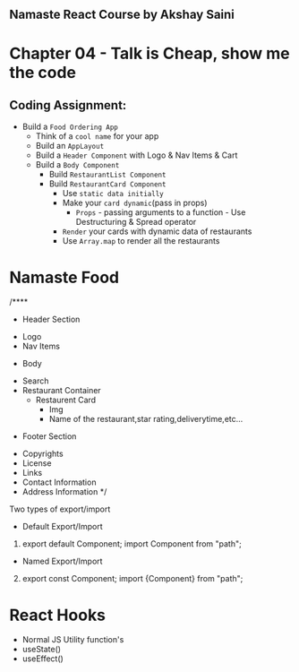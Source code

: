 ## Namaste React Course by Akshay Saini

# Chapter 04 - Talk is Cheap, show me the code

## Coding Assignment:

- Build a `Food Ordering App`
  - Think of a `cool name` for your app
  - Build an `AppLayout`
  - Build a `Header Component` with Logo & Nav Items & Cart
  - Build a `Body Component`
    - Build `RestaurantList Component`
    - Build `RestaurantCard Component`
      - Use `static data initially`
      - Make your `card dynamic`(pass in props)
        - `Props` - passing arguments to a function - Use Destructuring & Spread operator
      - `Render` your cards with dynamic data of restaurants
      - Use `Array.map` to render all the restaurants

# Namaste Food

/\*\*\*\*

- Header Section

* Logo
* Nav Items

- Body

* Search
* Restaurant Container
  - Restaurent Card
    - Img
    - Name of the restaurant,star rating,deliverytime,etc...

- Footer Section

* Copyrights
* License
* Links
* Contact Information
* Address Information
  \*/

Two types of export/import

- Default Export/Import

1. export default Component;
   import Component from "path";

- Named Export/Import

2. export const Component;
   import {Component} from "path";

# React Hooks

- Normal JS Utility function's
- useState()
- useEffect()
